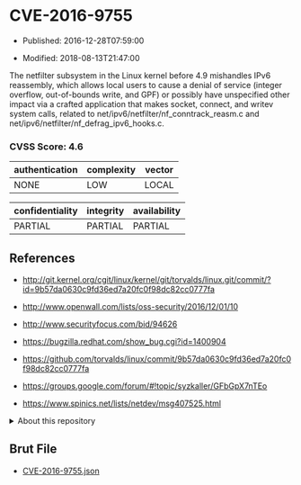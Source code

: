 # CVE-2016-9755

- Published: 2016-12-28T07:59:00

- Modified: 2018-08-13T21:47:00

The netfilter subsystem in the Linux kernel before 4.9 mishandles IPv6 reassembly, which allows local users to cause a denial of service (integer overflow, out-of-bounds write, and GPF) or possibly have unspecified other impact via a crafted application that makes socket, connect, and writev system calls, related to net/ipv6/netfilter/nf_conntrack_reasm.c and net/ipv6/netfilter/nf_defrag_ipv6_hooks.c.

### CVSS Score: **4.6**

| authentication | complexity | vector |
| --- | --- | --- |
| NONE | LOW | LOCAL |

| confidentiality | integrity | availability |
| --- | --- | --- |
| PARTIAL | PARTIAL | PARTIAL |

## References

* http://git.kernel.org/cgit/linux/kernel/git/torvalds/linux.git/commit/?id=9b57da0630c9fd36ed7a20fc0f98dc82cc0777fa

* http://www.openwall.com/lists/oss-security/2016/12/01/10

* http://www.securityfocus.com/bid/94626

* https://bugzilla.redhat.com/show_bug.cgi?id=1400904

* https://github.com/torvalds/linux/commit/9b57da0630c9fd36ed7a20fc0f98dc82cc0777fa

* https://groups.google.com/forum/#!topic/syzkaller/GFbGpX7nTEo

* https://www.spinics.net/lists/netdev/msg407525.html

<details>
<summary>About this repository</summary> 

  This repository is part of the project [Live Hack CVE](https://github.com/Live-Hack-CVE). Main website can be found [www.live-hack.org](https://www.live-hack.org) 
  
  Made by [Sn0wAlice](https://github.com/Sn0wAlice) for the people that care about security and need to have a feed of the latest CVEs. Hope you enjoy it, don't forget to star the repo and follow me on [Twitter](https://twitter.com/Sn0wAlice) and [Github](https://github.com/Sn0wAlice). And that is my [personnal website](https://www.alice-snow.me/)

  - [Home Page](https://github.com/Live-Hack-CVE)
  - [Framework](https://github.com/Live-Hack-CVE/cve-framework)
  - [CVE database](https://github.com/Live-Hack-CVE/full_database)
  - [Changelog](https://github.com/Live-Hack-CVE/Changelog)
</details>

## Brut File

* [CVE-2016-9755.json](https://raw.githubusercontent.com/Live-Hack-CVE/full_database/main/cves/2016/CVE-2016-9755.json)

